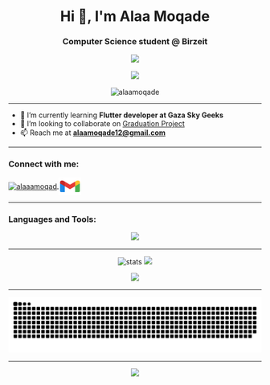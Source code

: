 <h1 align="center">Hi 👋, I'm Alaa Moqade</h1>
<h3 align="center">Computer Science student @ Birzeit</h3>

<p align="center">
  <img src="https://media.giphy.com/media/hvRJCLFzcasrR4ia7z/giphy.gif" width="80px">
</p>

<p align="center">
  <img src="https://readme-typing-svg.herokuapp.com?size=24&duration=4000&color=36BCF7&center=true&vCenter=true&width=600&lines=Software+Developer+%F0%9F%92%BB;Flutter+Developer+%F0%9F%9A%80;Always+Learning+New+Things+%F0%9F%8C%9F">
</p>

<p align="center"> 
  <img src="https://komarev.com/ghpvc/?username=alaamoqade&label=Profile%20views&color=blueviolet&style=for-the-badge" alt="alaamoqade" /> 
</p>



</p>

---

- 🌱 I’m currently learning **Flutter developer at Gaza Sky Geeks**  
- 👯 I’m looking to collaborate on [Graduation Project](https://github.com/AlaaMoqade/Graduation_project.git)  
- 📫 Reach me at **alaamoqade12@gmail.com**

---

<h3 align="left">Connect with me:</h3>
<p align="left">
  <a href="https://www.linkedin.com/in/alaamoqade550149280/" target="blank">
    <img align="center" src="https://raw.githubusercontent.com/rahuldkjain/github-profile-readme-generator/master/src/images/icons/Social/linked-in-alt.svg" alt="alaaamoqad" height="30" width="40" />
  </a>
 <a href="mailto:alaamoqade12@gmail.com" target="_blank">
  <img align="center" src="https://raw.githubusercontent.com/rahuldkjain/github-profile-readme-generator/master/src/images/icons/Social/gmail.svg" alt="Email" height="35" width="45" />
</a>

  </a>
</p>

---

<h3 align="left">Languages and Tools:</h3>
<p align="center"> 
  <img src="https://skillicons.dev/icons?i=flutter,dart,java,python,php,html,css,git,linux,mysql,figma,selenium" /> 
</p>

---

<p align="center">
  <img src="https://github-readme-stats.vercel.app/api?username=alaamoqade&show_icons=true&theme=tokyonight" alt="stats" height="180"/>
  <img src="https://github-readme-streak-stats.herokuapp.com?user=alaamoqade&theme=tokyonight&hide_border=false" height="180"/>
</p>

<p align="center">
  <img src="https://github-readme-stats.vercel.app/api/top-langs/?username=alaamoqade&layout=compact&theme=tokyonight" height="180"/>
</p>

---

<p align="center">
  <img src="https://github.com/Platane/snk/raw/output/github-contribution-grid-snake-dark.svg" alt="snake" />
</p>

---

<p align="center">
  <img src="https://media.giphy.com/media/26AHONQ79FdWZhAI0/giphy.gif" width="300px">
</p>
